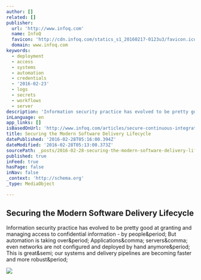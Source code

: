 ```yaml
---
author: []
related: []
publisher:
  url: 'http://www.infoq.com'
  name: InfoQ
  favicon: 'http://cdn.infoq.com/statics_s1_20160217-0123u3/favicon.ico'
  domain: www.infoq.com
keywords:
  - deployment
  - access
  - systems
  - automation
  - credentials
  - '2016-02-23'
  - logs
  - secrets
  - workflows
  - server
description: 'Information security practice has evolved to be pretty good at granting and managing access to confidential information - by people. But automation is taking over. Applications, servers, even networks are not configured and deployed by hand anymore. This is great; our systems and delivery pipelines are becoming faster and more robust.'
inLanguage: en
app_links: []
isBasedOnUrl: 'http://www.infoq.com/articles/secure-continuous-integration-delivery-lifecycle'
title: Securing the Modern Software Delivery Lifecycle
datePublished: '2016-02-28T05:16:00.394Z'
dateModified: '2016-02-28T05:13:00.373Z'
sourcePath: _posts/2016-02-28-securing-the-modern-software-delivery-lifecycle.md
published: true
inFeed: true
hasPage: false
inNav: false
_context: 'http://schema.org'
_type: MediaObject

---
```

<article style=""><h1>Securing the Modern Software Delivery Lifecycle</h1><p>Information security practice has evolved to be pretty good at granting and managing access to confidential information - by people&amp;period; But automation is taking over&amp;period; Applications&amp;comma; servers&amp;comma; even networks are not configured and deployed by hand anymore&amp;period; This is great&amp;semi; our systems and delivery pipelines are becoming faster and more robust&amp;period;</p><img src="http://cdn.infoq.com/statics_s1_20160217-0123u3/resource/articles/secure-continuous-integration-delivery-lifecycle/en/resources/21.jpg" /></article>